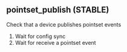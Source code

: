 
## pointset_publish (STABLE)

Check that a device publishes pointset events

1. Wait for config sync
1. Wait for receive a pointset event
